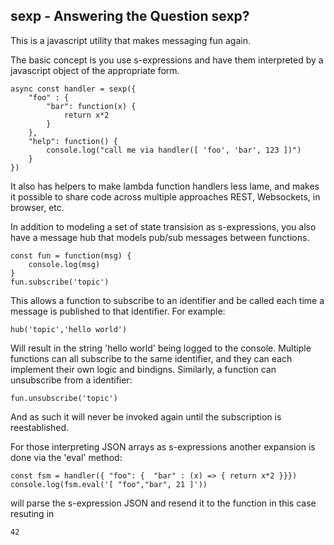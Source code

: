 sexp - Answering the Question sexp?
-----------------------------------

This is a javascript utility that makes messaging fun again.

The basic concept is you use s-expressions and have them 
interpreted by a javascript object of the appropriate form.

	async const handler = sexp({
		"foo" : {
			"bar": function(x) {
				return x*2
			}		
		},
		"help": function() {
			console.log("call me via handler([ 'foo', 'bar', 123 ])")
		}
	})

It also has helpers to make lambda function handlers less lame,
and makes it possible to share code across multiple approaches
REST, Websockets, in browser, etc.

In addition to modeling a set of state transision as s-expressions, you also have
a message hub that models pub/sub messages between functions.

	const fun = function(msg) {
		console.log(msg)
	}
	fun.subscribe('topic')

This allows a function to subscribe to an identifier and be called each time a message
is published to that identifier. For example:

	hub('topic','hello world')

Will result in the string 'hello world' being logged to the console.  Multiple functions
can all subscribe to the same identifier, and they can each implement their own logic
and bindigns.  Similarly, a function can unsubscribe from a identifier:

	fun.unsubscribe('topic') 

And as such it will never be invoked again until the subscription is reestablished.

For those interpreting JSON arrays as s-expressions another expansion is done via the 
'eval' method:

	const fsm = handler({ "foo": {  "bar" : (x) => { return x*2 }}})
	console.log(fsm.eval('[ "foo","bar", 21 ]'))
	
will parse the s-expression JSON and resend it to the function in this case resuting in

	42


